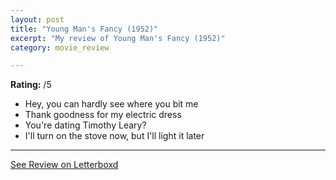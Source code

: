 ```yaml
---
layout: post
title: "Young Man's Fancy (1952)"
excerpt: "My review of Young Man's Fancy (1952)"
category: movie_review

---
```


**Rating:** /5

* Hey, you can hardly see where you bit me
* Thank goodness for my electric dress
* You're dating Timothy Leary?
* I'll turn on the stove now, but I'll light it later

<hr>

[See Review on Letterboxd](https://boxd.it/5kBG5V)
